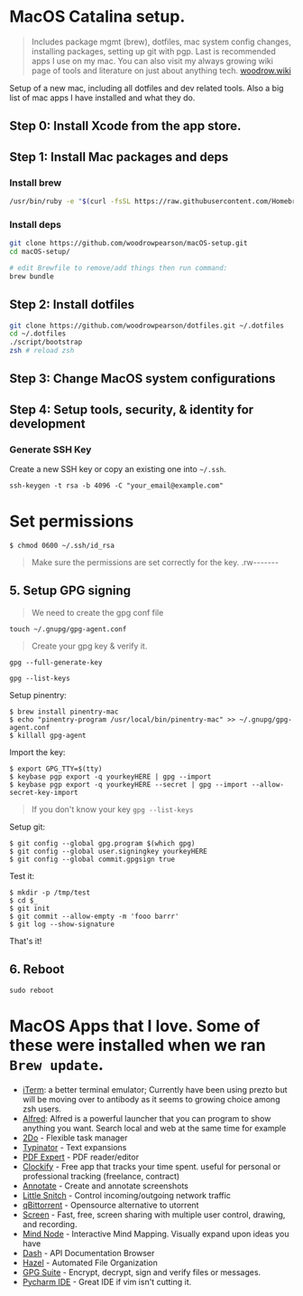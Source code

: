 # MacOS Catalina setup.
> Includes package mgmt (brew), dotfiles, mac system config changes, installing packages, setting up git with pgp.
> Last is recommended apps I use on my mac. You can also visit my always
> growing wiki page of tools and literature on just about anything tech.
> [woodrow.wiki](https://www.woodrow.wiki)

 Setup of a new mac, including all dotfiles and dev related tools. Also a big list of mac apps I have installed and what they do.

## Step 0: Install Xcode from the app store.

## Step 1: Install Mac packages and deps

###  Install brew

```sh
/usr/bin/ruby -e "$(curl -fsSL https://raw.githubusercontent.com/Homebrew/install/master/install)"
```

### Install deps

```sh
git clone https://github.com/woodrowpearson/macOS-setup.git
cd macOS-setup/

# edit Brewfile to remove/add things then run command:
brew bundle
```

## Step 2: Install dotfiles

```sh
git clone https://github.com/woodrowpearson/dotfiles.git ~/.dotfiles
cd ~/.dotfiles
./script/bootstrap
zsh # reload zsh
```


## Step 3: Change MacOS system configurations

## Step 4:  Setup tools, security, & identity for development

### Generate SSH Key
Create a new SSH key or copy an existing  one into `~/.ssh`.

```console
ssh-keygen -t rsa -b 4096 -C "your_email@example.com"
```



# Set permissions
```console
$ chmod 0600 ~/.ssh/id_rsa
```

> Make sure the permissions are set correctly for the key.
> .rw-------

## 5. Setup GPG signing

> We need to create the gpg conf file
```console
touch ~/.gnupg/gpg-agent.conf
```

> Create your gpg key & verify it.
```console
gpg --full-generate-key

gpg --list-keys
```

Setup pinentry:

```console
$ brew install pinentry-mac
$ echo "pinentry-program /usr/local/bin/pinentry-mac" >> ~/.gnupg/gpg-agent.conf
$ killall gpg-agent
```

Import the key:

```console
$ export GPG_TTY=$(tty)
$ keybase pgp export -q yourkeyHERE | gpg --import
$ keybase pgp export -q yourkeyHERE --secret | gpg --import --allow-secret-key-import
```

> If you don't know your key `gpg --list-keys`

Setup git:

```console
$ git config --global gpg.program $(which gpg)
$ git config --global user.signingkey yourkeyHERE
$ git config --global commit.gpgsign true
```

Test it:

```console
$ mkdir -p /tmp/test
$ cd $_
$ git init
$ git commit --allow-empty -m 'fooo barrr'
$ git log --show-signature
```

That's it!


## 6. Reboot

```console
sudo reboot
```

# MacOS Apps that I love. Some of these were installed when we ran `Brew update`.

- [iTerm](https://www.iterm2.com/): a better terminal emulator; Currently have been using prezto but will be moving over to antibody as it seems to growing choice among zsh users.
- [Alfred](https://www.alfredapp.com/): Alfred is a powerful launcher that you can program to show anything you want. Search local and web at the same time for example
- [2Do](http://www.2doapp.com/mac) - Flexible task manager
- [Typinator](http://www.ergonis.com/products/typinator/) - Text expansions
- [PDF Expert](https://pdfexpert.com/) - PDF reader/editor
- [Clockify](https://clockify.me/) - Free app that tracks your time spent. useful for personal or professional tracking (freelance, contract)
- [Annotate](https://itunes.apple.com/us/app/annotate-capture-screenshot/id918207447?mt=12) - Create and annotate screenshots
- [Little Snitch](https://www.obdev.at/products/littlesnitch/index.html) - Control incoming/outgoing network traffic
- [qBittorrent](https://www.qbittorrent.org/) - Opensource alternative to utorrent
- [Screen](https://screen.so/#/home) - Fast, free, screen sharing with multiple user control, drawing, and recording.
- [Mind Node](https://mindnode.com) - Interactive Mind Mapping. Visually expand upon ideas you have
- [Dash](https://kapeli.com/dash) - API Documentation Browser
- [Hazel](https://www.noodlesoft.com) - Automated File Organization
- [GPG Suite](https://gpgtools.org/) - Encrypt, decrypt, sign and verify files or messages.
- [Pycharm IDE](https://www.jetbrains.com/pycharm/) - Great IDE if vim isn't
  cutting it.
